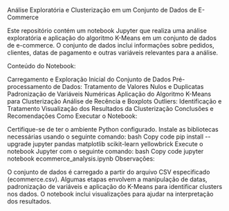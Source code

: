 Análise Exploratória e Clusterização em um Conjunto de Dados de E-Commerce

Este repositório contém um notebook Jupyter que realiza uma análise exploratória e aplicação do algoritmo K-Means em um conjunto de dados de e-commerce. O conjunto de dados inclui informações sobre pedidos, clientes, datas de pagamento e outras variáveis relevantes para a análise.

Conteúdo do Notebook:

Carregamento e Exploração Inicial do Conjunto de Dados
Pré-processamento de Dados: Tratamento de Valores Nulos e Duplicatas
Padronização de Variáveis Numéricas
Aplicação do Algoritmo K-Means para Clusterização
Análise de Recência e Boxplots
Outliers: Identificação e Tratamento
Visualização dos Resultados da Clusterização
Conclusões e Recomendações
Como Executar o Notebook:

Certifique-se de ter o ambiente Python configurado.
Instale as bibliotecas necessárias usando o seguinte comando:
bash
Copy code
pip install --upgrade jupyter pandas matplotlib scikit-learn yellowbrick
Execute o notebook Jupyter com o seguinte comando:
bash
Copy code
jupyter notebook ecommerce_analysis.ipynb
Observações:

O conjunto de dados é carregado a partir do arquivo CSV especificado (ecommerce.csv).
Algumas etapas envolvem a manipulação de datas, padronização de variáveis e aplicação do K-Means para identificar clusters nos dados.
O notebook inclui visualizações para ajudar na interpretação dos resultados.
